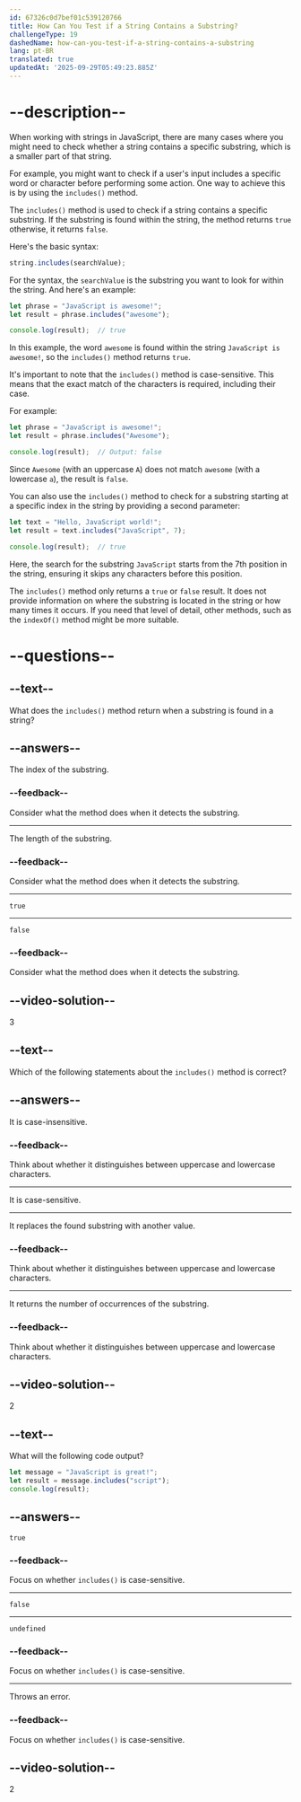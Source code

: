 ```yaml
---
id: 67326c0d7bef01c539120766
title: How Can You Test if a String Contains a Substring?
challengeType: 19
dashedName: how-can-you-test-if-a-string-contains-a-substring
lang: pt-BR
translated: true
updatedAt: '2025-09-29T05:49:23.885Z'
---
```


# --description--

When working with strings in JavaScript, there are many cases where you might need to check whether a string contains a specific substring, which is a smaller part of that string.

For example, you might want to check if a user's input includes a specific word or character before performing some action. One way to achieve this is by using the `includes()` method.

The `includes()` method is used to check if a string contains a specific substring. If the substring is found within the string, the method returns `true` otherwise, it returns `false`.

Here's the basic syntax:

```js
string.includes(searchValue);
```

For the syntax, the `searchValue` is the substring you want to look for within the string. And here's an example:

```js
let phrase = "JavaScript is awesome!";
let result = phrase.includes("awesome");

console.log(result);  // true
```

In this example, the word `awesome` is found within the string `JavaScript is awesome!`, so the `includes()` method returns `true`.

It's important to note that the `includes()` method is case-sensitive. This means that the exact match of the characters is required, including their case.

For example:

```js
let phrase = "JavaScript is awesome!";
let result = phrase.includes("Awesome");

console.log(result);  // Output: false
```

Since `Awesome` (with an uppercase `A`) does not match `awesome` (with a lowercase `a`), the result is `false`.

You can also use the `includes()` method to check for a substring starting at a specific index in the string by providing a second parameter:

```js
let text = "Hello, JavaScript world!";
let result = text.includes("JavaScript", 7);

console.log(result);  // true
```

Here, the search for the substring `JavaScript` starts from the 7th position in the string, ensuring it skips any characters before this position.

The `includes()` method only returns a `true` or `false` result. It does not provide information on where the substring is located in the string or how many times it occurs. If you need that level of detail, other methods, such as the `indexOf()` method might be more suitable.

# --questions--

## --text--

What does the `includes()` method return when a substring is found in a string?

## --answers--

The index of the substring.

### --feedback--

Consider what the method does when it detects the substring.

---

The length of the substring.

### --feedback--

Consider what the method does when it detects the substring.

---

`true`

---

`false`

### --feedback--

Consider what the method does when it detects the substring.

## --video-solution--

3

## --text--

Which of the following statements about the `includes()` method is correct?

## --answers--

It is case-insensitive.

### --feedback--

Think about whether it distinguishes between uppercase and lowercase characters.

---

It is case-sensitive.

---

It replaces the found substring with another value.

### --feedback--

Think about whether it distinguishes between uppercase and lowercase characters.

---

It returns the number of occurrences of the substring.

### --feedback--

Think about whether it distinguishes between uppercase and lowercase characters.

## --video-solution--

2

## --text--

What will the following code output?

```js
let message = "JavaScript is great!";
let result = message.includes("script");
console.log(result);
```

## --answers--

`true`

### --feedback--

Focus on whether `includes()` is case-sensitive.

---

`false`

---

`undefined`

### --feedback--

Focus on whether `includes()` is case-sensitive.

---

Throws an error.

### --feedback--

Focus on whether `includes()` is case-sensitive.

## --video-solution--

2

